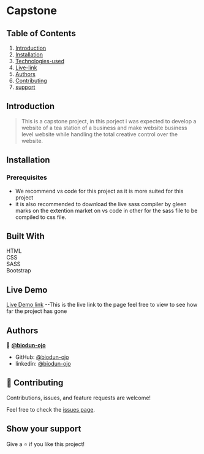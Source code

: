 # Capstone

## Table of Contents
1. [Introduction](#introduction)
2. [Installation](#installation)
3. [Technologies-used](#built-with)
4. [Live-link](#live-demo)
5. [Authors](#authors)
6. [Contributing](#contributing)
7. [support](#show-your-support)

## Introduction
> This is a capstone project, in this porject i was expected to develop a website of a tea station of a business and make website business level website while handling the total creative control over the website.

## Installation
### Prerequisites
- We recommend vs code for this project as it is more suited for this project
- it is also recommended to download the live sass compiler by gleen marks on the extention market on vs code in other for the sass file to be compiled to css file.

## Built With 
HTML <br> CSS <br> SASS <br> Bootstrap

## Live Demo

[Live Demo link](https://biodun-ojo.github.io/Capstone/) --This is the live link to the page feel free to view to see how far the project has gone

## Authors

👤 **[@biodun-ojo](https://github.com/biodun-ojo)** <br>

- GitHub: [@biodun-ojo](https://github.com/biodun-ojo)
- linkedin: [@biodun-ojo](https://www.linkedin.com/in/abiodun-ojo-oretoluwase-74003623a/?originalSubdomain=ng)

## 🤝 Contributing

Contributions, issues, and feature requests are welcome!

Feel free to check the [issues page](https://github.com/biodun-ojo/Newsweek-bootstrap-project/issues).

## Show your support

Give a ⭐️ if you like this project!